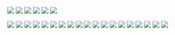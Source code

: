 
![](./Cezanne/17-mont-sainte-victoire-paul-cezanne.jpg)
![](./Cezanne/2713-Mont-Sainte-Victoire-Seen-from-Les-Lauves.jpg)
![](./Cezanne/63ed7351f0dc4dfced205b741840e9d0.jpg)
![](./Cezanne/ba9ca239a6dfded92d23f03c8f1bec9d.jpg)
![](./Cezanne/cezanne120.jpg)
![](./Cezanne/paul-cezanne-paintings-6.jpg)


![](./Corot/1864-corot-souvenir-montefontaine.jpg)
![](./Corot/30-6343_1900x553.jpg)
![](./Corot/6e12419d11bea2060336fb68ff8ba89e.jpg)
![](./Corot/corot002.jpg)
![](./Corot/Thatched-cottage-in-Picardie-Jean-Baptiste-Camille-Corot-oil-painting-1.jpg)
![](./Monet/7587957_orig.jpg)
![](./Monet/A1rbLKV2ezL._AC_SL1500_.jpg)
![](./Monet/houses_of_parliament_sunlight_effect.jpg)
![](./Monet/john-myatt-morning-on-the-seine-ii-sold-limited-edition-print-9694557956.jpg)
![](./Monet/s-l300.jpg)
![](./Monet/watergarden-in-monet-style-crystal-garner.jpg)
![](./Turner/23ea96acc800765233d644f8c812bb7d.jpg)
![](./Turner/2c0634501b975fb0726ccc8ca792816f.jpg)
![](./Turner/71aV6l7cUjL._AC_SL1500_.jpg)
![](./Turner/d52bd59dfc091af797bab9376b7f8b81.jpg)
![](./Turner/flint-castle.jpg!Large.jpg)
![](./Turner/Fort-Vimieux-1831-JMW-Turner.jpg)
![](./Turner/Joseph-Mallord-William-Turner-1775-1851-Ostend-Harbour-c-dot-1840-Photo-c-National-Gallery-of.jpg)
![](./Turner/VA_PC_2006AG4481-001.jpg)